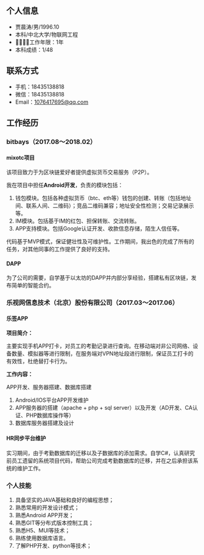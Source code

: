 ## 个人信息

- 贾晨涛/男/1996.10
- 本科/中北大学/物联网工程
- 􏰍􏰏􏰐􏰑工作年限：1年
- 本科成绩：1/48

## 联系方式

- 手机：18435138818
- 微信：18435138818
- Email：1076417695@qq.com

## 工作经历

### bitbays（2017.08～2018.02）

#### mixotc项目

该项目致力于为区块链爱好者提供虚拟货币交易服务（P2P）。

我在项目中担任**Android开发**，负责的模块包括：

1. 钱包模块。包括各种虚拟货币（btc、eth等）钱包的创建、转账（包括地址间、联系人间、二维码）；竞品二维码兼容；地址安全性检测；交易记录展示等。
2. IM模块。包括基于IM的红包、担保转账、交流转账。
3. APP支持模块。包括Google认证开发、收款信息存储，陌生人信任等。

代码基于MVP模式，保证健壮性及可维护性。工作期间，我出色的完成了所有的任务，对其他同事的工作提供了良好的支持。

#### DAPP

为了公司的需要，自学基于以太坊的DAPP并内部分享经验，搭建私有区块链，发布简单的智能合约。

### 乐视网信息技术（北京）股份有限公司（2017.03～2017.06）

#### 乐签APP

**项目简介：**

主要实现手机APP打卡，对员工的考勤记录进行查询。在移动端对非公司网络、设备数量、模拟器等进行限制，在服务端对VPN地址段进行限制，保证员工打卡的有效性，杜绝替打卡行为。

**工作内容：**

APP开发、服务器搭建、数据库搭建

1. Android/IOS平台APP开发维护
2. APP服务器的搭建（apache + php + sql server）以及开发（AD开发、CA认证、PHP数据库操作等）
3. 数据库服务器搭建及设计

#### HR同步平台维护

实习期间，由于考勤数据库的迁移以及子数据库的添加需求。自学C#，认真研究前员工遗留的系统项目代码，帮助公司完成考勤数据库的迁移，并在之后承担该系统的维护工作。

### 个人技能

1. 具备坚实的JAVA基础和良好的编程思想；
2. 熟悉常用的开发设计模式；
3. 熟悉Android APP开发；
4. 熟悉GIT等分布式版本控制工具；
5. 熟悉H5、MUI等技术；
6. 熟练使用数据库语言。
7. 了解PHP开发、python等技术；